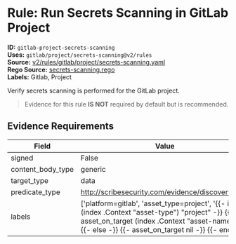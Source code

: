 # Rule: Run Secrets Scanning in GitLab Project  
**ID:** `gitlab-project-secrets-scanning`  
**Uses:** `gitlab/project/secrets-scanning@v2/rules`  
**Source:** [v2/rules/gitlab/project/secrets-scanning.yaml](https://github.com/scribe-public/sample-policies/v2/rules/gitlab/project/secrets-scanning.yaml)  
**Rego Source:** [secrets-scanning.rego](https://github.com/scribe-public/sample-policies/v2/rules/gitlab/project/secrets-scanning.rego)  
**Labels:** Gitlab, Project  

Verify secrets scanning is performed for the GitLab project.

> Evidence for this rule **IS NOT** required by default but is recommended.


## Evidence Requirements  
| Field | Value |
|-------|-------|
| signed | False |
| content_body_type | generic |
| target_type | data |
| predicate_type | http://scribesecurity.com/evidence/discovery/v0.1 |
| labels | ['platform=gitlab', 'asset_type=project', '{{- if eq (index .Context "asset-type") "project" -}} {{- asset_on_target (index .Context "asset-name") -}} {{- else -}} {{- asset_on_target nil -}} {{- end -}}'] |

